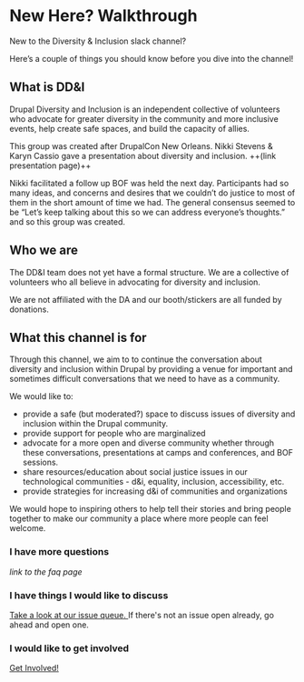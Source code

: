 
# New Here? Walkthrough
New to the Diversity & Inclusion slack channel?

Here’s a couple of things you should know before you dive into the channel!

## What is DD&I

Drupal Diversity and Inclusion is an independent collective of volunteers who advocate for greater diversity in the community and more inclusive events, help create safe spaces, and build the capacity of allies.

This group was created after DrupalCon New Orleans. Nikki Stevens & Karyn Cassio gave a presentation about diversity and inclusion. ++(link presentation page)++

Nikki facilitated a follow up BOF was held the next day. Participants had so many ideas, and concerns and desires that we couldn’t do justice to most of them in the short amount of time we had. The general consensus seemed to be “Let’s keep talking about this so we can address everyone’s thoughts.” and so this group was created.

## Who we are

The DD&I team does not yet have a formal structure. We are a collective of volunteers who all believe in advocating for diversity and inclusion.

We are not affiliated with the DA and our booth/stickers are all funded by donations.

## What this channel is for

Through this channel, we aim to to continue the conversation about diversity and inclusion within Drupal by providing a venue for important and sometimes difficult conversations that we need to have as a community.

We would like to:
- provide a safe (but moderated?) space to discuss issues of diversity and inclusion within the Drupal community.
- provide support for people who are marginalized
- advocate for a more open and diverse community whether through these conversations, presentations at camps and conferences, and BOF sessions.
- share resources/education about social justice issues in our technological communities - d&i, equality, inclusion, accessibility, etc.
- provide strategies for increasing d&i of communities and organizations

We would hope to inspiring others to help tell their stories and bring people together to make our community a place where more people can feel welcome.


### I have more questions
*link to the faq page*

### I have things I would like to discuss

[Take a look at our issue queue. ](https://github.com/drupaldiversity/administration/issues "Take a look at our issue queue.") If there's not an issue open already, go ahead and open one.

### I would like to get involved
[Get Involved!](https://drupaldiversity.github.io/get-involved/ "Get Involved!")

